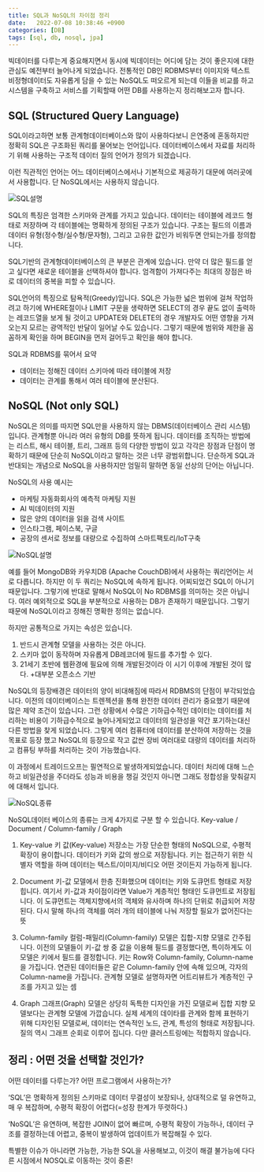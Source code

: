```yaml
---
title: SQL과 NoSQL의 차이점 정리
date:   2022-07-08 10:38:46 +0900
categories: [DB]
tags: [sql, db, nosql, jpa]
---
```

빅데이터를 다루는게 중요해지면서 동시에 빅데이터는 어디에 담는 것이 좋은지에 대한 관심도 예전부터 늘어나게 되었습니다. 전통적인 DB인 RDBMS부터 이미지와 텍스트 비정형데이터도 자유롭게 담을 수 있는 NoSQL도 떠오르게 되는데 이들을 비교를 하고 시스템을 구축하고 서비스를 기획할때 어떤 DB를 사용하는지 정리해보고자 합니다.

## SQL (Structured Query Language)
SQL이라고하면 보통 관계형데이터베이스와 많이 사용하다보니 은연중에 혼동하지만 정확히 SQL은 구조화된 쿼리를 물어보는 언어입니다. 데이터베이스에서 자료를 처리하기 위해 사용하는 구조적 데이터 질의 언어가 정의가 되겠습니다.

이런 직관적인 언어는 어느 데이터베이스에서나 기본적으로 제공하기 대문에 여러곳에서 사용합니다. 단 NoSQL에서는 사용하지 않습니다.

![SQL설명](https://user-images.githubusercontent.com/85277660/209830626-7478af67-8531-4943-b3b5-1f5724d74f81.jpg)

SQL의 특징은 엄격한 스키마와 관계를 가지고 있습니다. 데이터는 테이블에 레코드 형태로 저장하며 각 테이블에는 명확하게 정의된 구조가 있습니다. 구조는 필드의 이름과 데이터 유형(정수형/실수형/문자형), 그리고 고유한 값인가 비워두면 안되는가를 정의합니다.

SQL기반의 관계형데이터베이스의 큰 부분은 관계에 있습니다. 만약 더 많은 필드를 얻고 싶다면 새로운 테이블을 선택하셔야 합니다. 엄격함이 가져다주는 최대의 장점은 바로 데이터의 중복을 피할 수 있습니다.

SQL언어의 특징으로 탐욕적(Greedy)입니다. SQL은 가능한 넓은 범위에 걸쳐 작업하려고 하기에 WHERE절이나 LIMIT 구문을 생략하면 SELECT의 경우 끝도 없이 출력하는 레코드열을 보게 될 것이고 UPDATE와 DELETE의 경우 개발자도 어떤 영향을 가져오는지 모르는 광역적인 반달이 일어날 수도 있습니다. 그렇기 때문에 범위와 제한을 꼼꼼하게 확인을 하며 BEGIN을 먼저 걸어두고 확인을 해야 합니다.

SQL과 RDBMS를 묶어서 요약
* 데이터는 정해진 데이터 스키마에 따라 테이블에 저장
* 데이터는 관계를 통해서 여러 테이블에 분산된다.

## NoSQL (Not only SQL)
NoSQL은 의미를 따지면 SQL만을 사용하지 않는 DBMS(데이터베이스 관리 시스템)입니다. 관계형뿐 아니라 여러 유형의 DB를 뜻하게 됩니다. 데이터를 조직하는 방법에는 리스트, 해시 테이블, 트리, 그래프 등의 다양한 방법이 있고 각각은 장점과 단점이 명확하기 때문에 단순히 NoSQL이라고 말하는 것은 너무 광범위합니다. 단순하게 SQL과 반대되는 개념으로 NoSQL을 사용하지만 엄밀히 말하면 동일 선상의 단어는 아닙니다.

NoSQL의 사용 예시는
- 마케팅 자동화회사의 예측적 마케팅 지원
- AI 빅데이터의 지원
- 많은 양의 데이터을 읽을 검색 사이트
- 인스타그램, 페이스북, 구글
- 공장의 센서로 정보를 대량으로 수집하여 스마트팩토리/IoT구축

![NoSQL설명](https://user-images.githubusercontent.com/85277660/209831403-034667d5-885f-4eda-9812-efa7a1914561.png)

예를 들어 MongoDB와 카우치DB (Apache CouchDB)에서 사용하는 쿼리언어는 서로 다릅니다. 하지만 이 두 쿼리는 NoSQL에 속하게 됩니다. 어찌되었건 SQL이 아니기 때문입니다. 그렇기에 반대로 말해서 NoSQL이 No RDBMS를 의미하는 것은 아닙니다. 여러 예외적으로 SQL을 부분적으로 사용하는 DB가 존재하기 때문입니다. 그렇기 때문에 NoSQL이라고 정해진 명확한 정의는 없습니다.

하지만 공통적으로 가지는 속성은 있습니다.
1. 반드시 관계형 모델을 사용하는 것은 아니다.
2. 스키마 없이 동작하며 자유롭게 DB레코더에 필드를 추가할 수 있다.
3. 21세기 초반에 웹환경에 필요에 의해 개발된것이라 이 시기 이후에 개발된 것이 많다.
+대부분 오픈소스 기반

NoSQL의 등장배경은 데이터의 양이 비대해짐에 따라서 RDBMS의 단점이 부각되었습니다. 이전의 데이터베이스는 트렌젝션을 통해 완전한 데이터 관리가 중요했기 때문에 많은 제약 조건이 있습니다. 그런 상황에서 수많은 기하급수적인 데이터는 데이터를 처리하는 비용이 기하급수적으로 늘어나게되었고 데이터의 일관성을 약간 포기하는대신 다른 방법을 찾게 되었습니다. 그렇게 여러 컴퓨터에 데이터를 분산하여 저장하는 것을 목표로 등장 했고 NoSQL의 등장으로 작고 값싼 장비 여러대로 대량의 데이터를 처리하고 컴퓨팅 부하를 처리하는 것이 가능했습니다.

이 과정에서 트레이드오프는 필연적으로 발생하게되었습니다. 데이터 처리에 대해 느슨하고 비일관성을 주더라도 성능과 비용을 챙길 것인지 아니면 그래도 정합성을 맞춰갈지에 대해서 입니다.

![NoSQL종류](https://user-images.githubusercontent.com/85277660/209830681-bb2ae5e8-2127-4636-ad5e-0a3f2a85254a.png)

NoSQL데이터 베이스의 종류는 크게 4가지로 구분 할 수 있습니다.
Key-value / Document / Column-family / Graph

1. Key-value
키 값(Key-value) 저장소는 가장 단순한 형태의 NoSQL으로, 수평적 확장이 용이합니다. 데이터가 키와 값의 쌍으로 저장됩니다. 키는 접근하기 위한 식별자 역할을 하며 데이터는 텍스트/이미지/비디오 어떤 것이든지 가능하게 됩니다.

2. Document
키-값 모델에서 한층 진화했으며 데이터는 키와 도큐먼트 형태로 저장힙니다. 여기서 키-값과 차이점이라면 Value가 계층적인 형태인 도큐먼트로 저장됩니다. 이 도큐먼트는 객체지향에서의 객체와 유사하며 하나의 단위로 취급되어 저장된다. 다시 말해 하나의 객체를 여러 개의 테이블에 나눠 저장할 필요가 없어진다는 뜻

3. Column-family
컬럼-패밀리(Column-family) 모델은 집합-지향 모델로 간주됩니다. 이전의 모델들이 키-값 쌍 중 값을 이용해 필드를 결정했다면, 특이하게도 이 모델은 키에서 필드를 결정합니다. 키는 Row와 Column-family, Column-name을 가집니다. 연관된 데이터들은 같은 Column-family 안에 속해 있으며, 각자의 Column-name을 가집니다. 관계형 모델로 설명하자면 어트리뷰트가 계층적인 구조를 가지고 있는 셈

4. Graph
그래프(Graph) 모델은 상당히 독특한 디자인을 가진 모델로써 집합 지향 모델보다는 관계형 모델에 가깝습니다. 실제 세계의 데이타를 관계와 함께 표현하기 위해 디자인된 모델로써, 데이터는 연속적인 노드, 관계, 특성의 형태로 저장됩니다. 질의 역시 그래프 순회로 이루어 집니다. 다만 클러스트링에는 적합하지 않습니다.


## 정리 : 어떤 것을 선택할 것인가?
어떤 데이터를 다루는가? 어떤 프로그램에서 사용하는가?

‘SQL’은 명확하게 정의된 스키마로 데이터 무결성이 보장되나, 상대적으로 덜 유연하고, 매
우 복잡하며, 수평적 확장이 어렵다(=성장 한계가 뚜렷하다.)

‘NoSQL’은 유연하며, 복잡한 JOIN이 없어 빠르며, 수평적 확장이 가능하나, 데이터 구조를
결정하는데 어렵고, 중복이 발생하여 업데이트가 복잡해질 수 있다.

특별한 이슈가 아니라면 가능한, 가능한 SQL을 사용해보고, 이것이 해결 불가능에 다다른
시점에서 NOSQL로 이동하는 것이 중론!